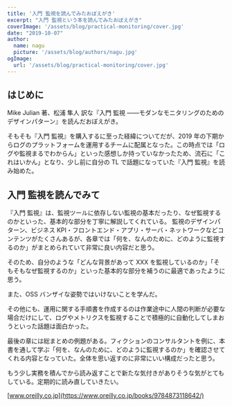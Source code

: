 ```yaml
---
title: '入門 監視を読んでみたおぼえがき'
excerpt: "入門 監視という本を読んでみたおぼえがき"
coverImage: '/assets/blog/practical-monitoring/cover.jpg'
date: "2019-10-07"
author:
  name: nagu
  picture: '/assets/blog/authors/nagu.jpg'
ogImage:
  url: '/assets/blog/practical-monitoring/cover.jpg'
---
```


## はじめに

Mike Julian 著、松浦 隼人 訳な『入門 監視 ――モダンなモニタリングのためのデザインパターン』を読んだおぼえがき。

そもそも『入門 監視』を購入するに至った経緯についてだが、2019 年の下期からログのプラットフォームを運用するチームに配属となった。この時点では「ログや監視まるでわからん」といった感想しか持っていなかったため、流石に「これはいかん」となり、少し前に自分の TL で話題になっていた『入門 監視』を読み始めた。

## 入門 監視を読んでみて

『入門 監視』は、監視ツールに依存しない監視の基本だったり、なぜ監視するのかといった、基本的な部分を丁寧に解説してくれている。
監視のデザインパターン、ビジネス KPI・フロントエンド・アプリ・サーバ・ネットワークなどコンテンツがたくさんあるが、各章では「何を、なんのために、どのように監視するのか」がまとめられていて非常に良い内容だと思う。

そのため、自分のような「どんな背景があって XXX を監視しているのか」「そもそもなぜ監視するのか」といった基本的な部分を補うのに最適であったように思う。

また、OSS バンザイな姿勢ではいけないことを学んだ。

その他にも、運用に関する手順書を作成するのは作業途中に人間の判断が必要な場合だけにして、ログやメトリクスを監視することで積極的に自動化してしまおうといった話題は面白かった。

最後の章には総まとめの例題がある。フィクションのコンサルタントを例に、本書を通して学ぶ「何を、なんのために、どのように監視するのか」を確認させてくれる内容となっていた。全体を思い返すのに非常にいい構成だったと思う。

もう少し実務を積んでから読み返すことで新たな気付きがありそうな気がとてもしている。定期的に読み直していきたい。

[www.oreilly.co.jp](https://www.oreilly.co.jp/books/9784873118642/)